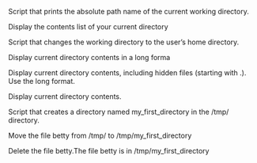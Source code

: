 Script that prints the absolute path name of the current working directory.

Display the contents list of your current directory

Script that changes the working directory to the user’s home directory.

Display current directory contents in a long forma

Display current directory contents, including hidden files (starting with .). Use the long format.

Display current directory contents.

Script that creates a directory named my_first_directory in the /tmp/ directory.

Move the file betty from /tmp/ to /tmp/my_first_directory

Delete the file betty.The file betty is in /tmp/my_first_directory
